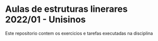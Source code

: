 # Aulas de estruturas linerares 2022/01 - Unisinos

Este repositorio contem os exercicios e tarefas executadas na disciplina
